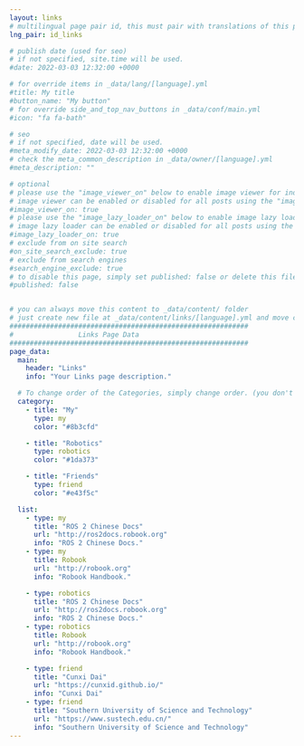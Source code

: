 ```yaml
---
layout: links
# multilingual page pair id, this must pair with translations of this page. (This name must be unique)
lng_pair: id_links

# publish date (used for seo)
# if not specified, site.time will be used.
#date: 2022-03-03 12:32:00 +0000

# for override items in _data/lang/[language].yml
#title: My title
#button_name: "My button"
# for override side_and_top_nav_buttons in _data/conf/main.yml
#icon: "fa fa-bath"

# seo
# if not specified, date will be used.
#meta_modify_date: 2022-03-03 12:32:00 +0000
# check the meta_common_description in _data/owner/[language].yml
#meta_description: ""

# optional
# please use the "image_viewer_on" below to enable image viewer for individual pages or posts (_posts/ or [language]/_posts folders).
# image viewer can be enabled or disabled for all posts using the "image_viewer_posts: true" setting in _data/conf/main.yml.
#image_viewer_on: true
# please use the "image_lazy_loader_on" below to enable image lazy loader for individual pages or posts (_posts/ or [language]/_posts folders).
# image lazy loader can be enabled or disabled for all posts using the "image_lazy_loader_posts: true" setting in _data/conf/main.yml.
#image_lazy_loader_on: true
# exclude from on site search
#on_site_search_exclude: true
# exclude from search engines
#search_engine_exclude: true
# to disable this page, simply set published: false or delete this file
#published: false


# you can always move this content to _data/content/ folder
# just create new file at _data/content/links/[language].yml and move content below.
###########################################################
#                Links Page Data
###########################################################
page_data:
  main:
    header: "Links"
    info: "Your Links page description."

  # To change order of the Categories, simply change order. (you don't need to change list order.)
  category:
    - title: "My"
      type: my
      color: "#8b3cfd"

    - title: "Robotics"
      type: robotics
      color: "#1da373"

    - title: "Friends"
      type: friend
      color: "#e43f5c"

  list:
    - type: my
      title: "ROS 2 Chinese Docs"
      url: "http://ros2docs.robook.org"
      info: "ROS 2 Chinese Docs."
    - type: my
      title: Robook
      url: "http://robook.org"
      info: "Robook Handbook."

    - type: robotics
      title: "ROS 2 Chinese Docs"
      url: "http://ros2docs.robook.org"
      info: "ROS 2 Chinese Docs."
    - type: robotics
      title: Robook
      url: "http://robook.org"
      info: "Robook Handbook."

    - type: friend
      title: "Cunxi Dai"
      url: "https://cunxid.github.io/"
      info: "Cunxi Dai"
    - type: friend
      title: "Southern University of Science and Technology"
      url: "https://www.sustech.edu.cn/"
      info: "Southern University of Science and Technology"
---
```

